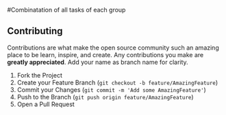 #Combinatation of all tasks of each group

<!-- CONTRIBUTING -->
## Contributing

Contributions are what make the open source community such an amazing place to be learn, inspire, and create. Any contributions you make are **greatly appreciated**.
Add your name as branch name for clarity.

1. Fork the Project
2. Create your Feature Branch (`git checkout -b feature/AmazingFeature`)
3. Commit your Changes (`git commit -m 'Add some AmazingFeature'`)
4. Push to the Branch (`git push origin feature/AmazingFeature`)
5. Open a Pull Request

